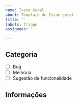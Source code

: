 ```yaml
---
name: Issue Geral
about: Template de Issue geral
title: ''
labels: Triage
assignees: ''

---
```


## Categoria
- [ ] Bug
- [ ] Melhoria
- [ ] Sugestão de funcionalidade

## Informações
